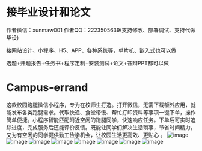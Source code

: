 # 接毕业设计和论文
作者微信：xunmaw001  作者QQ：2223505639(支持修改、部署调试、支持代做毕设)

接网站设计、小程序、H5、APP、各种系统等，单片机、嵌入式也可以做

选题+开题报告+任务书+程序定制+安装测试+论文+答辩PPT都可以做
# Campus-errand
这款校园跑腿微信小程序，专为在校师生打造。打开微信，无需下载额外应用，就能发布各类跑腿需求。代取快递、食堂带饭、帮忙打印资料等事项一键下单，操作简单便捷。小程序智能匹配附近空闲的跑腿同学，快速响应任务。下单后可实时追踪进度，完成服务后还能评价反馈。既能让同学们解决生活琐事，节省时间精力，又为有空闲的同学提供勤工俭学机会，让校园生活更高效、更贴心 。 
![image](https://github.com/user-attachments/assets/fa71d333-b45c-420e-9510-fbc52212733a)
![image](https://github.com/user-attachments/assets/fd9170f5-014c-4beb-af0a-3d1aea7b155d)
![image](https://github.com/user-attachments/assets/85909452-4cea-4c5d-b739-6c653b53f6ee)
![image](https://github.com/user-attachments/assets/35769ef4-1d0f-48c9-a7a1-ce2894ec6582)
![image](https://github.com/user-attachments/assets/86b97fe2-acb9-4ef4-9148-24cf90b2fa76)
![image](https://github.com/user-attachments/assets/0d0fedf1-dfa5-44ae-a19b-b15d489cbabc)
![image](https://github.com/user-attachments/assets/6bcb470c-15b7-41d9-b610-24420f4e5d64)
![image](https://github.com/user-attachments/assets/218bd416-db54-4021-a450-a12e354c5594)
